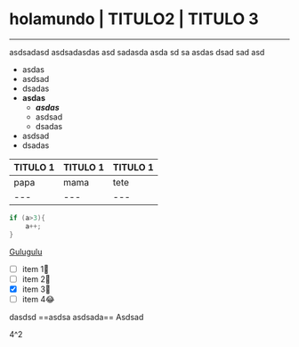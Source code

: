 # holamundo | TITULO2 | TITULO 3
------------

asdsadasd asdsadasdas asd sadasda asda sd sa
asdas dsad
sad asd  

- asdas 
- asdsad
- dsadas
- **asdas**
    - ***asdas*** 
    - asdsad
    - dsadas
- asdsad
- dsadas


| **TITULO 1** | **TITULO 1** | **TITULO 1** |
| --- | --- | --- |
| papa | mama | tete |
| --- | --- | --- |


```c
if (a>3){
    a++;
}

```

[Gulugulu](https://www.google.es)

- [ ] item 1:construction_worker:
- [ ] item 2:eyes:
- [x] item 3:love_letter:
- [ ] item 4:joy:

dasdsd ==asdsa asdsada== Asdsad

4^2

